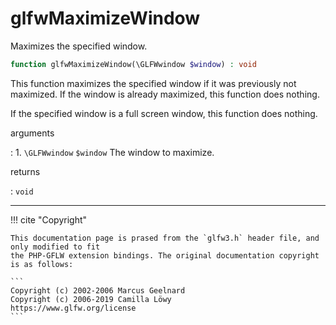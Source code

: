 # glfwMaximizeWindow
Maximizes the specified window.

```php
function glfwMaximizeWindow(\GLFWwindow $window) : void
```

This function maximizes the specified window if it was previously not
maximized. If the window is already maximized, this function does nothing.

If the specified window is a full screen window, this function does nothing.

arguments

:    1. `\GLFWwindow` `$window` The window to maximize.

returns

:    `void` 

---
     

!!! cite "Copyright"

    This documentation page is prased from the `glfw3.h` header file, and only modified to fit 
    the PHP-GFLW extension bindings. The original documentation copyright is as follows:

    ```
    Copyright (c) 2002-2006 Marcus Geelnard
    Copyright (c) 2006-2019 Camilla Löwy
    https://www.glfw.org/license
    ```